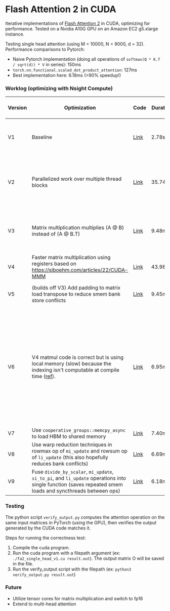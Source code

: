 # Flash Attention 2 in CUDA

Iterative implementations of [Flash Attention 2](https://arxiv.org/abs/2307.08691) in CUDA, optimizing for performance. Tested on a Nvidia A10G GPU on an Amazon EC2 g5.xlarge instance.

Testing single head attention (using M = 10000, N = 9000, d = 32). Performance comparisons to Pytorch:
- Naive Pytorch implementation (doing all operations of `softmax(Q * K.T / sqrt(d)) * V` in series): 150ms
- `torch.nn.functional.scaled_dot_product_attention`: 127ms
- Best implementation here: 6.18ms (>90% speedup!)

### Worklog (optimizing with Nsight Compute)

| Version | Optimization | Code | Duration | Compute Throughput % | Memory Throughput % | Notes |
| - | - | - | - | - | - | - |
| V1 | Baseline | [Link](./fa2_single_head_v1.cu) | 2.78s | 0.27% | 1.19% | Estimated speedup 98.75% since only 1 of 80 SMs being used. Compiling with `nvcc -o fa2_single_head_v1 fa2_single_head_v1.cu -lineinfo`.
| V2 | Parallelized work over multiple thread blocks | [Link](./fa2_single_head_v2.cu) | 35.74ms | 21.04% | 92.73% | Uncoalesced shared accesses est speedup 86.73%, shared load bank conflicts est speedup 78.20%, L1TEX local store access pattern est speedup 74.97%. Matrix multiplication is primary memory overhead.
| V3 | Matrix multiplication multiplies (A @ B) instead of (A @ B.T) | [Link](./fa2_single_head_v3.cu) | 9.48ms | 79.28% | 79.28% | L1TEX local store access pattern est speedup 55.43%; Memory I/O causing warp stalls. `matrix_block_load_transpose()` seems to have a big memory overhead.
| V4 | Faster matrix multiplication using registers based on https://siboehm.com/articles/22/CUDA-MMM | [Link](./fa2_single_head_v4.cu) | 43.98ms | 53.32% | 53.32% | Why is this slower than V3? Seems to be using local memory not registers.
| V5 | (builds off V3) Add padding to matrix load transpose to reduce smem bank store conflicts | [Link](./fa2_single_head_v5.cu) | 9.45ms | 79.61% | 79.61% | Matrix multiplication needs to be improved. li_update and mi_update also have excessive L1 wavefronts.
| V6 | V4 matmul code is correct but is using local memory (slow) because the indexing isn't computable at compile time ([ref](https://forums.developer.nvidia.com/t/nvcc-chooses-to-use-local-memory-while-there-is-a-lot-of-registers-it-can-use/198870)). | [Link](./fa2_single_head_v6.cu) | 6.95ms | 68.04% | 68.04% | Threads per block reduced to 512 to allow for more register space (only 64k per thread block, according to [technical specifications](https://docs.nvidia.com/cuda/cuda-c-programming-guide/index.html#features-and-technical-specifications)). However matmul is much faster so this is worth doing. New compile command: `nvcc -o fa2_single_head_v5 fa2_single_head_v5.cu -lineinfo -Xptxas -v -O3 -maxrregcount 128` to utilize as many registers as possible. Tried various blocktiling sizes (constant T), T=4 has best performance. Adding optimizations from V5 doesn't seem to help anymore - this builds off of V4.
| V7 | Use `cooperative_groups::memcpy_async` to load HBM to shared memory | [Link](./fa2_single_head_v7.cu) | 7.40ms | 63.93% | 63.93% | Async memory seems to be slower, unsure why.
| V8 | Use warp reduction techniques in rowmax op of `mi_update` and rowsum op of `li_update` (this also hopefully reduces bank conflicts) | [Link](./fa2_single_head_v8.cu) | 6.69ms | 72.99% | 72.99% | 
| V9 | Fuse `divide_by_scalar`, `mi_update`, `si_to_pi`, and `li_update` operations into single function (saves repeated smem loads and syncthreads between ops) | [Link](./fa2_single_head_v9.cu) | 6.18ms | 76.38% | 76.38% | 

### Testing

The python script `verify_output.py` computes the attention operation on the same input matrices in PyTorch (using the GPU), then verifies the output generated by the CUDA code matches it.

Steps for running the correctness test:
1. Compile the cuda program.
1. Run the cuda program with a filepath argument (ex: `./fa2_single_head_v1.cu result.out`). The output matrix O will be saved in the file.
2. Run the verify_output script with the filepath (ex: `python3 verify_output.py result.out`)

### Future
- Utilize tensor cores for matrix multiplication and switch to fp16
- Extend to multi-head attention
